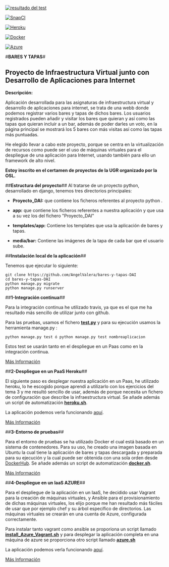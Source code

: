 [![resultado del test](https://travis-ci.org/AngelValera/bares-y-tapas-DAI.svg?branch=master)](https://travis-ci.org/AngelValera/bares-y-tapas-DAI)

[![SnapCI](https://snap-ci.com/AngelValera/bares-y-tapas-DAI/branch/master/build_image)](https://snap-ci.com/AngelValera/bares-y-tapas-DAI/branch/master)

[![Heroku](https://www.herokucdn.com/deploy/button.png)](http://appbaresytapas.herokuapp.com/)

[![Docker](http://i666.photobucket.com/albums/vv21/angelvalera/Proyecto%20final/dockericon_zps5smgqzbv.png)](https://hub.docker.com/r/angelvalera/bares-y-tapas-dai/)

[![Azure](http://azuredeploy.net/deploybutton.png)](http://maquinaavm-service-xuybo.cloudapp.net
)

#**BARES Y TAPAS**#
## **Proyecto de Infraestructura Virtual junto con Desarrollo de Aplicaciones para Internet** ##

**Descripción:**

Aplicación desarrollada para las asignaturas de infraestructura virtual y desarrollo de aplicaciones para internet, se trata de una webb donde podemos registrar varios bares y tapas de dichos bares. Los usuarios registrados pueden añadir y visitar los bares que quieran y así como las tapas que quieran incluir a un bar, además de poder darles un voto, en la página principal se mostrará los 5 bares con más visitas así como las tapas más puntuadas.

He elegido llevar a cabo este proyecto, porque se centra en la virtualización de recursos como puede ser el uso de máquinas virtuales para el despliegue de una aplicación para Internet, usando también para ello un framework de alto nivel.

**Estoy inscrito en el certamen de proyectos de la UGR organizado por la OSL.**

##**Estructura del proyecto**##
Al tratarse de un proyecto python, desarrollado en django, tenemos tres directorios principales:

* **Proyecto_DAI:** que contiene los ficheros referentes al proyecto python .

* **app:** que contiene los ficheros referentes a nuestra aplicación y que usa a su vez los del fichero "Proyecto_DAI"

* **templates/app:** Contiene los templates que usa la aplicación de bares y tapas.

* **media/bar:** Contiene las imágenes de la tapa de cada bar que el usuario sube. 

##**Instalación local de la aplicación**##

Tenemos que ejecutar lo siguiente:

```
git clone https://github.com/AngelValera/bares-y-tapas-DAI
cd bares-y-tapas-DAI
python manage.py migrate
python manage.py runserver
```
##**1-Integración continua**##

Para la integración continua he utilizado travis, ya que es el que me ha resultado más sencillo de utilizar junto con github.

Para las pruebas, usamos el fichero **[test.py](https://github.com/AngelValera/bares-y-tapas-DAI/blob/master/app/tests.py)** y para su ejecución usamos la herramienta manage.py :

```
python manage.py test ó python manage.py test nombreaplicacion
```

Estos test se usarán tanto en el despliegue en un Paas como en la integración continua.


[Más Información](https://github.com/AngelValera/proyectoIV-Modulo-1/blob/master/Documentacion/IntCont.mds)


##**2-Despliegue en un PaaS Heroku**##

El siguiente paso es desplegar nuestra aplicación en un Paas, he utilizado heroku, lo he escogido porque aprendí a utilizarlo con los ejercicios del tema 3 y me resultó sencillo de usar, además de porque necesita un fichero de configuración que describe la infraestructura virtual. Se añade además un script de automatización **[heroku.sh](https://github.com/AngelValera/bares-y-tapas-DAI/blob/master/Scripts/heroku.sh)**.

La aplicación podemos verla funcionando [aquí](http://appbaresytapas.herokuapp.com/).

[Más Información](https://github.com/AngelValera/bares-y-tapas-DAI/blob/master/Documentacion/PAAS.md)


##**3-Entorno de pruebas**##

Para el entorno de pruebas se ha utilizado Docker el cual está basado en un sistema de contenedores. Para su uso, he creado una imagen basada en Ubuntu la cual tiene la aplicación de bares y tapas descargada y preparada para su ejecución y la cual puede ser obtenida con una sola orden desde [DockerHub](https://hub.docker.com/r/angelvalera/bares-y-tapas-dai/). Se añade además un script de automatización **[docker.sh](https://github.com/AngelValera/bares-y-tapas-DAI/blob/master/Scripts/docker.sh)**.

[Más Información](https://github.com/AngelValera/bares-y-tapas-DAI/blob/master/Documentacion/Docker.md)


##**4-Despliegue en un IaaS AZURE**##


Para el despliegue de la aplicación en un IaaS, he decidido usar Vagrant para la creación de máquinas virtuales, y Ansible para el provisionamiento de dichas máquinas virtuales, los elijo porque me han resultado más fáciles de usar que por ejemplo chef y su árbol específico de directorios. Las máquinas virtuales se crearán en una cuenta de Azure, configurada correctamente.

Para instalar tanto vagrant como ansible se proporiona un script llamado **[install_Azure_Vagrant.sh](https://github.com/AngelValera/bares-y-tapas-DAI/blob/master/Scripts/install_Azure_Vagrant.sh)** y para desplegar la aplicación completa en una máquina de azure se proporciona otro script llamado **[azure.sh](https://github.com/AngelValera/bares-y-tapas-DAI/blob/master/Scripts/azure.sh)**


La aplicación podemos verla funcionando [aquí](http://maquinaavm-service-xuybo.cloudapp.net/).


[Más Información](https://github.com/AngelValera/bares-y-tapas-DAI/blob/master/Documentacion/IAAS.md)













